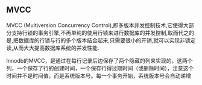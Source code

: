## MVCC

MVCC \(Multiversion Concurrency Control\),即多版本并发控制技术,它使得大部分支持行锁的事务引擎,不再单纯的使用行锁来进行数据库的并发控制,取而代之的是,把数据库的行锁与行的多个版本结合起来,只需要很小的开销,就可以实现非锁定读,从而大大提高数据库系统的并发性能.

Innodb的MVCC，是通过在每行记录后边保存了两个隐藏的列来实现的，这两个列，一个保存了行的创建时间，一个保存行得过期时间（或删除时间），注意这个时间并不是时间值，而是系统版本号。每一个事务开始，系统版本号会自动递增

